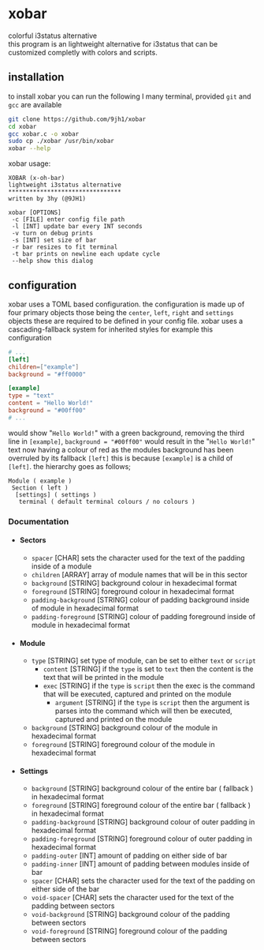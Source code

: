 # xobar

colorful i3status alternative
<br>
this program is an lightweight alternative for i3status that can be customized completly with colors and scripts.
<br>

## installation
to install xobar you can run the following I many terminal, provided `git` and `gcc` are available 
```BASH
git clone https://github.com/9jh1/xobar
cd xobar 
gcc xobar.c -o xobar
sudo cp ./xobar /usr/bin/xobar
xobar --help
```
xobar usage: 
```
XOBAR (x-oh-bar)
lightweight i3status alternative
********************************
written by 3hy (@9JH1)

xobar [OPTIONS]
 -c [FILE] enter config file path
 -l [INT] update bar every INT seconds
 -v turn on debug prints
 -s [INT] set size of bar
 -r bar resizes to fit terminal
 -t bar prints on newline each update cycle
 --help show this dialog
```
## configuration
xobar uses a TOML based configuration.
the configuration is made up of four primary objects those being the `center`, `left`, `right` and `settings` objects these are required to be defined in your config file. xobar uses a cascading-fallback system for inherited styles for example this configuration
```TOML
# ...
[left] 
children=["example"]
background = "#ff0000"

[example]
type = "text"
content = "Hello World!"
background = "#00ff00" 
# ...
``` 
would show "`Hello World!`" with a green background, removing the third line in `[example]`, `background = "#00ff00"` would result in the "`Hello World!`" text now having a colour of red as the modules background has been overruled by its fallback `[left]` this is because `[example]` is a child of `[left]`. the hierarchy goes as follows; 
```
Module ( example ) 
 Section ( left ) 
  [settings] ( settings ) 
   terminal ( default terminal colours / no colours )
```
### Documentation
- #### Sectors 
  - `spacer` [CHAR] sets the character used for the text of the padding inside of a module
  - `children` [ARRAY] array of module names that will be in this sector
  - `background` [STRING] background colour in hexadecimal format
  - `foreground` [STRING] foreground colour in hexadecimal format
  - `padding-background` [STRING] colour of padding background inside of module in hexadecimal format
  - `padding-foreground` [STRING] colour of padding foreground inside of module in hexadecimal format 
- #### Module
  - `type` [STRING] set type of module, can be set to either `text` or `script`
    - `content` [STRING] if the `type` is set to `text` then the content is the text that will be printed in the module
    - `exec` [STRING] if the `type` is `script` then the exec is the command that will be executed, captured and printed on the module
      - `argument` [STRING] if the `type` is `script` then the argument is parses into the command which will then be executed, captured and printed on the module
  - `background` [STRING] background colour of the module in hexadecimal format
  - `foreground` [STRING] foreground colour of the module in hexadecimal format 
- #### Settings
  - `background` [STRING] background colour of the entire bar ( fallback ) in hexadecimal format
  - `foreground` [STRING] foreground colour of the entire bar ( fallback ) in hexadecimal format 
  - `padding-background` [STRING] background colour of outer padding in hexadecimal format
  - `padding-foreground` [STRING] foreground colour of outer padding in hexadecimal format 
  - `padding-outer` [INT] amount of padding on either side of bar 
  - `padding-inner` [INT] amount of padding between modules inside of bar
  - `spacer` [CHAR] sets the character used for the text of the padding on either side of the bar 
  - `void-spacer` [CHAR] sets the character used for the text of the padding between sectors 
  - `void-background` [STRING] background colour of the padding between sectors 
  - `void-foreground` [STRING] foreground colour of the padding between sectors 